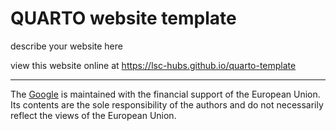 # QUARTO website template 

describe your website here

view this website online at <https://lsc-hubs.github.io/quarto-template>

---

​The [Google](https://www.google.com/) is maintained with the financial support of the European Union. Its contents are the sole responsibility of the authors and do not necessarily reflect the views of the European Union.
